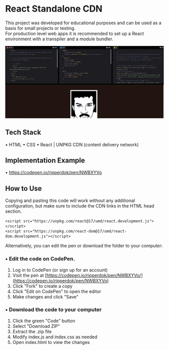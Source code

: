 # React Standalone CDN

This project was developed for educational purposes and can be used as a basis for small projects or testing.</br>
For production level web apps it is recommended to set up a React environment with a transpiler and a module bundler. 


<img src="https://raw.githubusercontent.com/colombomf/react-standalone/main/react-cdn-hello-world.gif" alt="React Standalone CDN"  />

## Tech Stack
• HTML
• CSS
• React | UNPKG CDN (content delivery network)

## Implementation Example
• https://codepen.io/ripperdok/pen/NWBXYVo


## How to Use
Copying and pasting this code will work without any additional configuration, but make sure to include the CDN links in the HTML head section.

    <script src="https://unpkg.com/react@17/umd/react.development.js"></script>
    <script src="https://unpkg.com/react-dom@17/umd/react-dom.development.js"></script>

Alternatively, you can edit the pen or download the folder to your computer:

### • Edit the code on CodePen.
1. Log in to CodePen (or sign up for an account)
2. Visit the pen at [https://codepen.io/ripperdok/pen/NWBXYVo/](https://codepen.io/ripperdok/pen/NWBXYVo)
3. Click "Fork" to create a copy
4. Click "Edit on CodePen" to open the editor
5. Make changes and click "Save"

### • Download the code to your computer
1. Click the green "Code" button
2. Select "Download ZIP"
3. Extract the .zip file
3. Modify index.js and index.css as needed 
4. Open index.html to view the changes
